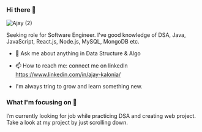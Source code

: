 ### Hi there 👋

![Ajay (2)](https://github.com/ajay09a/ajay09a/assets/92861422/301dafe3-b078-40e5-aa97-eeb327834429)


Seeking role for Software Engineer. I've good knowledge of DSA, Java, JavaScript, React.js, Node.js, MySQL, MongoDB etc.

- 💬 Ask me about anything in Data Structure & Algo
- 📫 How to reach me: connect me on linkedIn https://www.linkedin.com/in/ajay-kalonia/


- I'm always tring to grow and learn something new.

### What I'm focusing on 👾
I’m currently looking for job while practicing DSA and creating web project. Take a look at my project by just scrolling down.
